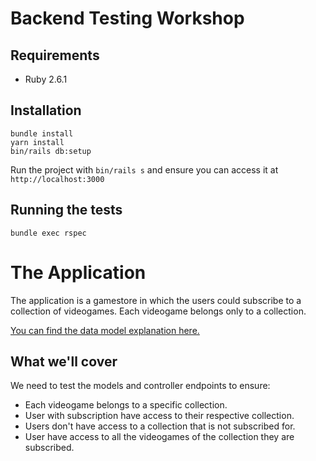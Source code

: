 # Backend Testing Workshop

## Requirements

- Ruby 2.6.1

## Installation

```shell
bundle install
yarn install
bin/rails db:setup
```

Run the project with `bin/rails s` and ensure you can access it at `http://localhost:3000`

## Running the tests

```shell
bundle exec rspec
```

# The Application

The application is a gamestore in which the users could subscribe to a collection of videogames.
Each videogame belongs only to a collection.

[You can find the data model explanation here.](https://share.getcloudapp.com/6qu85YRO)

## What we'll cover

We need to test the models and controller endpoints to ensure:

- Each videogame belongs to a specific collection.
- User with subscription have access to their respective collection.
- Users don't have access to a collection that is not subscribed for.
- User have access to all the videogames of the collection they are subscribed.
